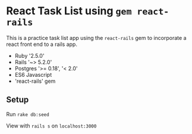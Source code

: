 # React Task List using `gem react-rails`

This is a practice task list app using the `react-rails` gem to incorporate a react front end to a rails app.

* Ruby '2.5.0'
* Rails '~> 5.2.0'
* Postgres '>= 0.18', '< 2.0'
* ES6 Javascript
* 'react-rails' gem

## Setup

Run `rake db:seed`

View with `rails s` on `localhost:3000`
